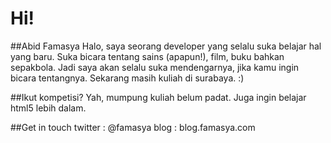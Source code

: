 Hi!
===

##Abid Famasya
Halo, saya seorang developer yang selalu suka belajar hal yang baru. Suka bicara tentang sains (apapun!), film, buku bahkan sepakbola. Jadi saya akan selalu suka mendengarnya, jika kamu ingin bicara tentangnya. Sekarang masih kuliah di surabaya. :)

##Ikut kompetisi?
Yah, mumpung kuliah belum padat. Juga ingin belajar html5 lebih dalam.

##Get in touch
twitter : @famasya
blog : blog.famasya.com
